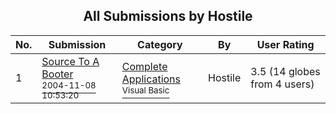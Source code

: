 ﻿<div align="center">

## All Submissions by Hostile

</div>

No.  | Submission | Category | By   | User Rating
---- | ---------- | -------- | ---- | -----------
1 | [Source To A Booter<br /><sup>2004-11-08 10:53:20</sup>](https://github.com/Planet-Source-Code/hostile-source-to-a-booter__1-57158) | [Complete Applications<br /><sup>Visual Basic</sup>](../ByCategory/complete-applications__1-27.md) | Hostile | 3.5 (14 globes from 4 users)
